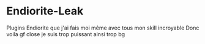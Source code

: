 # Endiorite-Leak
Plugins Endiorite que j'ai fais moi même avec tous mon skill incroyable 
Donc voila gf close je suis trop puissant ainsi trop bg 
